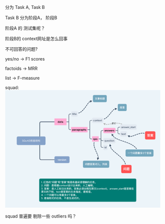 分为 
Task A, Task B

Task B 分为阶段A， 阶段B

阶段A 的 测试集呢？

阶段B的 context网址是怎么回事

不可回答的问题?

yes/no -> F1 scores

factoids -> MRR

list -> F-measure

squad:![图 1](images/6f3a994ccc7f4e471964218776ceb81f13ec1c76b89d7ac7697fc23f4d1a8b06.png)  

squad 普遍要 剔除一些 outliers 吗？
